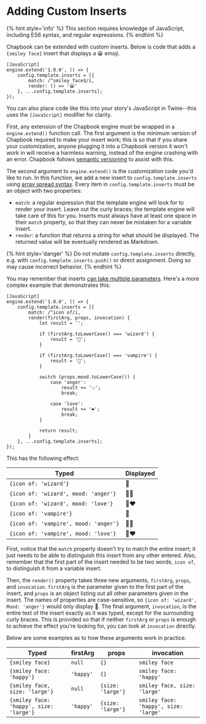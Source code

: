 # Adding Custom Inserts

{% hint style='info' %}
This section requires knowledge of JavaScript, including ES6 syntax, and regular expressions.
{% endhint %}

Chapbook can be extended with custom inserts. Below is code that adds a `{smiley face}` insert that displays a 😀 emoji.

```
[JavaScript]
engine.extend('1.0.0', () => {
	config.template.inserts = [{
		match: /^smiley face$/i,
		render: () => '😀'
	}, ...config.template.inserts];
});
```

You can also place code like this into your story's JavaScript in Twine--this uses the `[JavaScript]` modifier for clarity.

First, any extension of the Chapbook engine must be wrapped in a `engine.extend()` function call. The first argument is the minimum version of Chapbook required to make your insert work; this is so that if you share your customization, anyone plugging it into a Chapbook version it won't work in will receive a harmless warning, instead of the engine crashing with an error. Chapbook follows [semantic versioning] to assist with this.

The second argument to `engine.extend()` is the customization code you'd like to run. In this function, we add a new insert to `config.template.inserts` using [array spread syntax]. Every item in `config.template.inserts` must be an object with two properties:

-   `match`: a regular expression that the template engine will look for to render your insert. Leave out the curly braces; the template engine will take care of this for you. Inserts must always have at least one space in their `match` property, so that they can never be mistaken for a variable insert.
-   `render`: a function that returns a string for what should be displayed. The returned value will be eventually rendered as Markdown.

{% hint style='danger' %}
Do not mutate `config.template.inserts` directly, e.g. with `config.template.inserts.push()` or direct assignment. Doing so may cause incorrect behavior.
{% endhint %}

You may remember that inserts [can take multiple parameters](../modifiers-and-inserts/link-inserts.md). Here's a more complex example that demonstrates this:

```
[JavaScript]
engine.extend('1.0.0', () => {
	config.template.inserts = [{
		match: /^icon of/i,
		render(firstArg, props, invocation) {
			let result = '';

			if (firstArg.toLowerCase() === 'wizard') {
				result = '🧙';
			}

			if (firstArg.toLowerCase() === 'vampire') {
				result = '🧛';
			}

			switch (props.mood.toLowerCase()) {
				case 'anger':
					result += '💥';
					break;

				case 'love':
					result += '❤️';
					break;
			}

			return result;
		}
	}, ...config.template.inserts];
});
```

This has the following effect:

| Typed                                 | Displayed |
| ------------------------------------- | --------- |
| `{icon of: 'wizard'}`                 | 🧙        |
| `{icon of: 'wizard', mood: 'anger'}`  | 🧙💥      |
| `{icon of: 'wizard', mood: 'love'}`   | 🧙❤️      |
| `{icon of: 'vampire'}`                | 🧛        |
| `{icon of: 'vampire', mood: 'anger'}` | 🧛💥      |
| `{icon of: 'vampire', mood: 'love'}`  | 🧛❤️      |

First, notice that the `match` property doesn't try to match the entire insert; it just needs to be able to distinguish this insert from any other entered. Also, remember that the first part of the insert needed to be two words, `icon of`, to distinguish it from a variable insert.

Then, the `render()` property takes three new arguments, `firstArg`, `props`, and `invocation`. `firstArg` is the parameter given to the first part of the insert, and `props` is an object listing out all other parameters given in the insert. The names of properties are case-sensitive, so `{icon of: 'wizard', Mood: 'anger'}` would only display 🧙. The final argument, `invocation`, is the entire text of the insert exactly as it was typed, except for the surrounding curly braces. This is provided so that if neither `firstArg` or `props` is enough to achieve the effect you're looking for, you can look at `invocation` directly.

Below are some examples as to how these arguments work in practice.

| Typed                                   | firstArg  | props             | invocation                            |
| --------------------------------------- | --------- | ----------------- | ------------------------------------- |
| `{smiley face}`                         | `null`    | `{}`              | `smiley face`                         |
| `{smiley face: 'happy'}`                | `'happy'` | `{}`              | `smiley face: 'happy'`                |
| `{smiley face, size: 'large'}`          | `null`    | `{size: 'large'}` | `smiley face, size: 'large'`          |
| `{smiley face: 'happy', size: 'large'}` | `'happy'` | `{size: 'large'}` | `smiley face: 'happy', size: 'large'` |

[semantic versioning]: https://semver.org/
[array spread syntax]: https://developer.mozilla.org/en-US/docs/Web/JavaScript/Reference/Operators/Spread_syntax#Spread_in_array_literals
